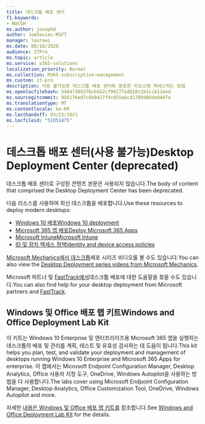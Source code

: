 ```yaml
---
title: 데스크톱 배포 센터
f1.keywords:
- NOCSH
ms.author: josephd
author: JoeDavies-MSFT
manager: laurawi
ms.date: 08/10/2020
audience: ITPro
ms.topic: article
ms.service: o365-solutions
localization_priority: Normal
ms.collection: M365-subscription-management
ms.custom: it-pro
description: 사용 불가능한 데스크톱 배포 센터와 동등한 리소스에 액세스하는 방법
ms.openlocfilehash: 54847305576cb5b2cf96177ad810c1b1ccb11eed
ms.sourcegitcommit: 956176ed7c8b8427fdc655abcd1709d86da9447e
ms.translationtype: MT
ms.contentlocale: ko-KR
ms.lasthandoff: 03/23/2021
ms.locfileid: "51051475"
---
```

# <a name="desktop-deployment-center-deprecated"></a><span data-ttu-id="9b9bc-103">데스크톱 배포 센터(사용 불가능)</span><span class="sxs-lookup"><span data-stu-id="9b9bc-103">Desktop Deployment Center (deprecated)</span></span>

<span data-ttu-id="9b9bc-104">데스크톱 배포 센터로 구성된 콘텐츠 본문은 사용되지 않습니다.</span><span class="sxs-lookup"><span data-stu-id="9b9bc-104">The body of content that comprised the Desktop Deployment Center has been deprecated.</span></span> 

<span data-ttu-id="9b9bc-105">다음 리소스를 사용하여 최신 데스크톱을 배포합니다.</span><span class="sxs-lookup"><span data-stu-id="9b9bc-105">Use these resources to deploy modern desktops:</span></span>

- [<span data-ttu-id="9b9bc-106">Windows 10 배포</span><span class="sxs-lookup"><span data-stu-id="9b9bc-106">Windows 10 deployment</span></span>](/windows/deployment/)
- [<span data-ttu-id="9b9bc-107">Microsoft 365 앱 배포</span><span class="sxs-lookup"><span data-stu-id="9b9bc-107">Deploy Microsoft 365 Apps</span></span>](/deployoffice/deployment-guide-microsoft-365-apps)
- [<span data-ttu-id="9b9bc-108">Microsoft Intune</span><span class="sxs-lookup"><span data-stu-id="9b9bc-108">Microsoft Intune</span></span>](/mem/intune/fundamentals/planning-guide)
- [<span data-ttu-id="9b9bc-109">ID 및 장치 액세스 정책</span><span class="sxs-lookup"><span data-stu-id="9b9bc-109">Identity and device access policies</span></span>](../security/defender-365-security/microsoft-365-policies-configurations.md)

<span data-ttu-id="9b9bc-110">[Microsoft Mechanics에서 데스크톱](https://www.aka.ms/watchhowtoshift)배포 시리즈 비디오를 볼 수도 있습니다.</span><span class="sxs-lookup"><span data-stu-id="9b9bc-110">You can also view the [Desktop Deployment series videos from Microsoft Mechanics](https://www.aka.ms/watchhowtoshift).</span></span>

<span data-ttu-id="9b9bc-111">Microsoft 파트너 및 [FastTrack에서](https://www.microsoft.com/fasttrack/microsoft-365)데스크톱 배포에 대한 도움말을 찾을 수도 있습니다.</span><span class="sxs-lookup"><span data-stu-id="9b9bc-111">You can also find help for your desktop deployment from Microsoft partners and [FastTrack](https://www.microsoft.com/fasttrack/microsoft-365).</span></span>

## <a name="windows-and-office-deployment-lab-kit"></a><span data-ttu-id="9b9bc-112">Windows 및 Office 배포 랩 키트</span><span class="sxs-lookup"><span data-stu-id="9b9bc-112">Windows and Office Deployment Lab Kit</span></span>

<span data-ttu-id="9b9bc-113">이 키트는 Windows 10 Enterprise 및 엔터프라이즈용 Microsoft 365 앱을 실행하는 데스크톱의 배포 및 관리를 계획, 테스트 및 유효성 검사하는 데 도움이 됩니다.</span><span class="sxs-lookup"><span data-stu-id="9b9bc-113">This kit helps you plan, test, and validate your deployment and management of desktops running Windows 10 Enterprise and Microsoft 365 Apps for enterprise.</span></span> <span data-ttu-id="9b9bc-114">이 랩에서는 Microsoft Endpoint Configuration Manager, Desktop Analytics, Office 사용자 지정 도구, OneDrive, Windows Autopilot을 사용하는 방법을 다 사용합니다.</span><span class="sxs-lookup"><span data-stu-id="9b9bc-114">The labs cover using Microsoft Endpoint Configuration Manager, Desktop Analytics, Office Customization Tool, OneDrive, Windows Autopilot and more.</span></span>

<span data-ttu-id="9b9bc-115">자세한 [내용은 Windows 및 Office 배포 랩 키트를](modern-desktop-deployment-and-management-lab.md) 참조합니다.</span><span class="sxs-lookup"><span data-stu-id="9b9bc-115">See [Windows and Office Deployment Lab Kit](modern-desktop-deployment-and-management-lab.md) for the details.</span></span>